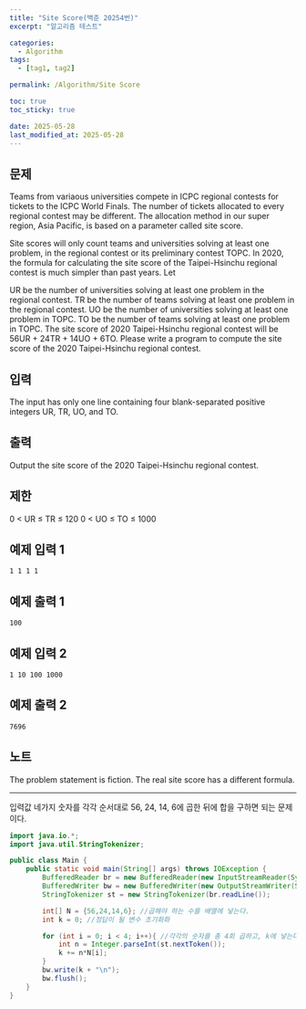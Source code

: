 ```yaml
---
title: "Site Score(백준 20254번)"
excerpt: "알고리즘 테스트"

categories:
  - Algorithm
tags:
  - [tag1, tag2]

permalink: /Algorithm/Site Score

toc: true
toc_sticky: true

date: 2025-05-28
last_modified_at: 2025-05-28
---
```


## 문제

Teams from variaous universities compete in ICPC regional contests for tickets to the ICPC World Finals. The number of tickets allocated to every regional contest may be different. The allocation method in our super region, Asia Pacific, is based on a parameter called site score.

Site scores will only count teams and universities solving at least one problem, in the regional contest or its preliminary contest TOPC. In 2020, the formula for calculating the site score of the Taipei-Hsinchu regional contest is much simpler than past years. Let

UR be the number of universities solving at least one problem in the regional contest.
TR be the number of teams solving at least one problem in the regional contest.
UO be the number of universities solving at least one problem in TOPC.
TO be the number of teams solving at least one problem in TOPC.
The site score of 2020 Taipei-Hsinchu regional contest will be 56UR + 24TR + 14UO + 6TO. Please write a program to compute the site score of the 2020 Taipei-Hsinchu regional contest.

## 입력 

The input has only one line containing four blank-separated positive integers UR, TR, UO, and TO.

## 출력

Output the site score of the 2020 Taipei-Hsinchu regional contest.

## 제한

0 < UR ≤ TR ≤ 120
0 < UO ≤ TO ≤ 1000

## 예제 입력 1 
```
1 1 1 1
```

## 예제 출력 1 
```
100
```
## 예제 입력 2 
```
1 10 100 1000
```
## 예제 출력 2 
```
7696
```

## 노트
The problem statement is fiction. The real site score has a different formula.

---

입력값 네가지 숫자를 각각 순서대로 56, 24, 14, 6에 곱한 뒤에 합을 구하면 되는 문제이다. 

```java
import java.io.*;
import java.util.StringTokenizer;

public class Main {
    public static void main(String[] args) throws IOException {
        BufferedReader br = new BufferedReader(new InputStreamReader(System.in));
        BufferedWriter bw = new BufferedWriter(new OutputStreamWriter(System.out));
        StringTokenizer st = new StringTokenizer(br.readLine());

        int[] N = {56,24,14,6}; //곱해야 하는 수를 배열에 넣는다.
        int k = 0; //정답이 될 변수 초기화화

        for (int i = 0; i < 4; i++){ //각각의 숫자를 총 4회 곱하고, k에 넣는다.
            int n = Integer.parseInt(st.nextToken());
            k += n*N[i];
        }
        bw.write(k + "\n");
        bw.flush();
    }
}
```
